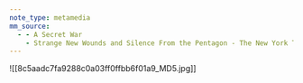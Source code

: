 ```yaml
---
note_type: metamedia
mm_source:
  - - A Secret War
    - Strange New Wounds and Silence From the Pentagon - The New York Times.md
---
```


![[8c5aadc7fa9288c0a03ff0ffbb6f01a9_MD5.jpg]]


